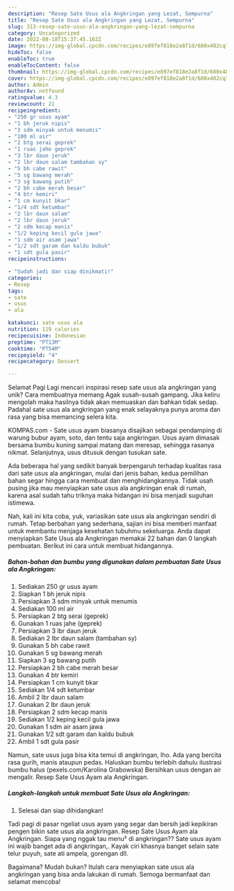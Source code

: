 ```yaml
---
description: "Resep Sate Usus ala Angkringan yang Lezat, Sempurna"
title: "Resep Sate Usus ala Angkringan yang Lezat, Sempurna"
slug: 313-resep-sate-usus-ala-angkringan-yang-lezat-sempurna
category: Uncategorized
date: 2022-08-18T15:37:45.162Z
image: https://img-global.cpcdn.com/recipes/e897ef818e2a8f1d/680x482cq70/sate-usus-ala-angkringan-foto-resep-utama.jpg
hideToc: false
enableToc: true
enableTocContent: false
thumbnail: https://img-global.cpcdn.com/recipes/e897ef818e2a8f1d/680x482cq70/sate-usus-ala-angkringan-foto-resep-utama.jpg
cover: https://img-global.cpcdn.com/recipes/e897ef818e2a8f1d/680x482cq70/sate-usus-ala-angkringan-foto-resep-utama.jpg
author: Admin
authorAv: notfound
ratingvalue: 4.3
reviewcount: 21
recipeingredient:
- "250 gr usus ayam"
- "1 bh jeruk nipis"
- "3 sdm minyak untuk menumis"
- "100 ml air"
- "2 btg serai geprek"
- "1 ruas jahe geprek"
- "3 lbr daun jeruk"
- "2 lbr daun salam tambahan sy"
- "5 bh cabe rawit"
- "5 sg bawang merah"
- "3 sg bawang putih"
- "2 bh cabe merah besar"
- "4 btr kemiri"
- "1 cm kunyit bkar"
- "1/4 sdt ketumbar"
- "2 lbr daun salam"
- "2 lbr daun jeruk"
- "2 sdm kecap manis"
- "1/2 keping kecil gula jawa"
- "1 sdm air asam jawa"
- "1/2 sdt garam dan kaldu bubuk"
- "1 sdt gula pasir"
recipeinstructions:

- "Sudah jadi dan siap dinikmati!"
categories:
- Resep
tags:
- sate
- usus
- ala

katakunci: sate usus ala 
nutrition: 119 calories
recipecuisine: Indonesian
preptime: "PT13M"
cooktime: "PT54M"
recipeyield: "4"
recipecategory: Dessert

---
```



Selamat Pagi Lagi mencari inspirasi resep sate usus ala angkringan yang unik? Cara membuatnya memang Agak susah-susah gampang. Jika keliru mengolah maka hasilnya tidak akan memuaskan dan bahkan tidak sedap. Padahal sate usus ala angkringan yang enak selayaknya punya aroma dan rasa yang bisa memancing selera kita.


KOMPAS.com - Sate usus ayam biasanya disajikan sebagai pendamping di warung bubur ayam, soto, dan tentu saja angkringan. Usus ayam dimasak bersama bumbu kuning sampai matang dan meresap, sehingga rasanya nikmat. Selanjutnya, usus ditusuk dengan tusukan sate.

Ada beberapa hal yang sedikit banyak berpengaruh terhadap kualitas rasa dari sate usus ala angkringan, mulai dari jenis bahan, kedua pemilihan bahan segar hingga cara membuat dan menghidangkannya. Tidak usah pusing jika mau menyiapkan sate usus ala angkringan enak di rumah, karena asal sudah tahu triknya maka hidangan ini bisa menjadi suguhan istimewa.


Nah, kali ini kita coba, yuk, variasikan sate usus ala angkringan sendiri di rumah. Tetap berbahan yang sederhana, sajian ini bisa memberi manfaat untuk membantu menjaga kesehatan tubuhmu sekeluarga. Anda dapat menyiapkan Sate Usus ala Angkringan memakai 22 bahan dan 0 langkah pembuatan. Berikut ini cara untuk membuat hidangannya.

<!--inarticleads1-->

##### Bahan-bahan dan bumbu yang digunakan dalam pembuatan Sate Usus ala Angkringan:

1. Sediakan 250 gr usus ayam
1. Siapkan 1 bh jeruk nipis
1. Persiapkan 3 sdm minyak untuk menumis
1. Sediakan 100 ml air
1. Persiapkan 2 btg serai (geprek)
1. Gunakan 1 ruas jahe (geprek)
1. Persiapkan 3 lbr daun jeruk
1. Sediakan 2 lbr daun salam (tambahan sy)
1. Gunakan 5 bh cabe rawit
1. Gunakan 5 sg bawang merah
1. Siapkan 3 sg bawang putih
1. Persiapkan 2 bh cabe merah besar
1. Gunakan 4 btr kemiri
1. Persiapkan 1 cm kunyit bkar
1. Sediakan 1/4 sdt ketumbar
1. Ambil 2 lbr daun salam
1. Gunakan 2 lbr daun jeruk
1. Persiapkan 2 sdm kecap manis
1. Sediakan 1/2 keping kecil gula jawa
1. Gunakan 1 sdm air asam jawa
1. Gunakan 1/2 sdt garam dan kaldu bubuk
1. Ambil 1 sdt gula pasir


Namun, sate usus juga bisa kita temui di angkringan, lho. Ada yang bercita rasa gurih, manis ataupun pedas. Haluskan bumbu terlebih dahulu ilustrasi bumbu halus (pexels.com/Karolina Grabowska) Bersihkan usus dengan air mengalir. Resep Sate Usus Ayam ala Angkringan. 

<!--inarticleads2-->

##### Langkah-langkah untuk membuat Sate Usus ala Angkringan:


1. Selesai dan siap dihidangkan!

Tadi pagi di pasar ngeliat usus ayam yang segar dan bersih jadi kepikiran pengen bikin sate usus ala angkringan. Resep Sate Usus Ayam ala Angkringan. Siapa yang nggak tau menu² di angkringan?? Sate usus ayam ini wajib banget ada di angkringan,. Kayak ciri khasnya banget selain sate telur puyuh, sate ati ampela, gorengan dll. 

Bagaimana? Mudah bukan? Itulah cara menyiapkan sate usus ala angkringan yang bisa anda lakukan di rumah. Semoga bermanfaat dan selamat mencoba!
